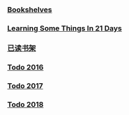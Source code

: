 
### [Bookshelves](./bookshelves/README.md)
### [Learning Some Things In 21 Days](./21.md)

### [已读书架](./shelves.md)

### [Todo 2016](./src/years/2016.md)
### [Todo 2017](./src/years/2017.md)
### [Todo 2018](./src/years/2018.md)